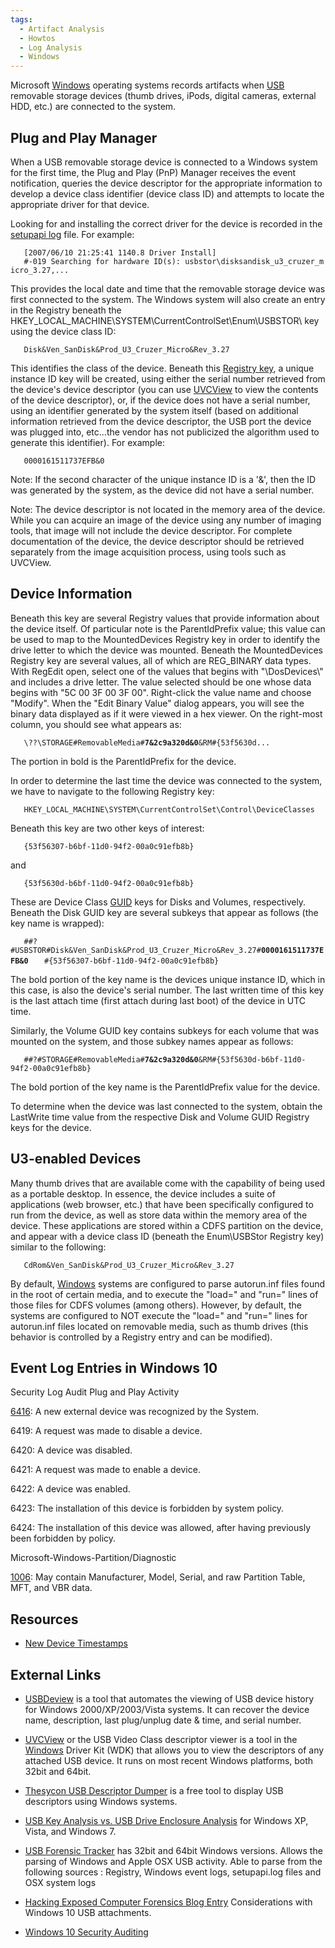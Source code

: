 ```yaml
---
tags:
  - Artifact Analysis
  - Howtos
  - Log Analysis
  - Windows
---
```

Microsoft [Windows](windows.md) operating systems records
artifacts when [USB](usb.md) removable storage devices (thumb
drives, iPods, digital cameras, external HDD, etc.) are connected to the
system.

## Plug and Play Manager

When a USB removable storage device is connected to a Windows system for
the first time, the Plug and Play (PnP) Manager receives the event
notification, queries the device descriptor for the appropriate
information to develop a device class identifier (device class ID) and
attempts to locate the appropriate driver for that device.

Looking for and installing the correct driver for the device is recorded
in the [setupapi log](setup_api_logs.md) file. For example:

`   [2007/06/10 21:25:41 1140.8 Driver Install]`
`   #-019 Searching for hardware ID(s): usbstor\disksandisk_u3_cruzer_micro_3.27,...`

This provides the local date and time that the removable storage device
was first connected to the system. The Windows system will also create
an entry in the Registry beneath the
HKEY_LOCAL_MACHINE\SYSTEM\CurrentControlSet\Enum\USBSTOR\\ key using the
device class ID:

`   Disk&Ven_SanDisk&Prod_U3_Cruzer_Micro&Rev_3.27`

This identifies the class of the device. Beneath this [Registry
key](windows_registry.md), a unique instance ID key will be
created, using either the serial number retrieved from the device's
device descriptor (you can use
[UVCView](https://learn.microsoft.com/en-us/windows-hardware/drivers/debugger/usbview)
to view the contents of the device descriptor), or, if the device does
not have a serial number, using an identifier generated by the system
itself (based on additional information retrieved from the device
descriptor, the USB port the device was plugged into, etc...the vendor
has not publicized the algorithm used to generate this identifier). For
example:

`   0000161511737EFB&0`

Note: If the second character of the unique instance ID is a '&', then
the ID was generated by the system, as the device did not have a serial
number.

Note: The device descriptor is not located in the memory area of the
device. While you can acquire an image of the device using any number of
imaging tools, that image will not include the device descriptor. For
complete documentation of the device, the device descriptor should be
retrieved separately from the image acquisition process, using tools
such as UVCView.

## Device Information

Beneath this key are several Registry values that provide information
about the device itself. Of particular note is the ParentIdPrefix value;
this value can be used to map to the MountedDevices Registry key in
order to identify the drive letter to which the device was mounted.
Beneath the MountedDevices Registry key are several values, all of which
are REG_BINARY data types. With RegEdit open, select one of the values
that begins with "\DosDevices\\" and includes a drive letter. The value
selected should be one whose data begins with "5C 00 3F 00 3F 00".
Right-click the value name and choose "Modify". When the "Edit Binary
Value" dialog appears, you will see the binary data displayed as if it
were viewed in a hex viewer. On the right-most column, you should see
what appears as:

`   \??\STORAGE#RemovableMedia#`**`7&2c9a320d&0`**`&RM#{53f5630d...`

The portion in bold is the ParentIdPrefix for the device.

In order to determine the last time the device was connected to the
system, we have to navigate to the following Registry key:

`   HKEY_LOCAL_MACHINE\SYSTEM\CurrentControlSet\Control\DeviceClasses`

Beneath this key are two other keys of interest:

`   {53f56307-b6bf-11d0-94f2-00a0c91efb8b}`

and

`   {53f5630d-b6bf-11d0-94f2-00a0c91efb8b}`

These are Device Class [GUID](universally_unique_identifier.md)
keys for Disks and Volumes, respectively. Beneath the Disk GUID key are
several subkeys that appear as follows (the key name is wrapped):

`   ##?#USBSTOR#Disk&Ven_SanDisk&Prod_U3_Cruzer_Micro&Rev_3.27#`**`0000161511737EFB&0`**
`   #{53f56307-b6bf-11d0-94f2-00a0c91efb8b}`

The bold portion of the key name is the devices unique instance ID,
which in this case, is also the device's serial number. The last written
time of this key is the last attach time (first attach during last boot)
of the device in UTC time.

Similarly, the Volume GUID key contains subkeys for each volume that was
mounted on the system, and those subkey names appear as follows:

`   ##?#STORAGE#RemovableMedia#`**`7&2c9a320d&0`**`&RM#{53f5630d-b6bf-11d0-94f2-00a0c91efb8b}`

The bold portion of the key name is the ParentIdPrefix value for the
device.

To determine when the device was last connected to the system, obtain
the LastWrite time value from the respective Disk and Volume GUID
Registry keys for the device.

## U3-enabled Devices

Many thumb drives that are available come with the capability of being
used as a portable desktop. In essence, the device includes a suite of
applications (web browser, etc.) that have been specifically configured
to run from the device, as well as store data within the memory area of
the device. These applications are stored within a CDFS partition on the
device, and appear with a device class ID (beneath the Enum\USBStor
Registry key) similar to the following:

`   CdRom&Ven_SanDisk&Prod_U3_Cruzer_Micro&Rev_3.27`

By default, [Windows](windows.md) systems are configured to
parse autorun.inf files found in the root of certain media, and to
execute the "load=" and "run=" lines of those files for CDFS volumes
(among others). However, by default, the systems are configured to NOT
execute the "load=" and "run=" lines for autorun.inf files located on
removable media, such as thumb drives (this behavior is controlled by a
Registry entry and can be modified).

## Event Log Entries in Windows 10

Security Log Audit Plug and Play Activity

[6416](https://learn.microsoft.com/en-us/windows/security/threat-protection/auditing/event-6419):
A new external device was recognized by the System.

6419: A request was made to disable a device.

6420: A device was disabled.

6421: A request was made to enable a device.

6422: A device was enabled.

6423: The installation of this device is forbidden by system policy.

6424: The installation of this device was allowed, after having
previously been forbidden by policy.

Microsoft-Windows-Partition/Diagnostic

[1006](https://twitter.com/mattifestation/status/916338889840721920?s=03):
May contain Manufacturer, Model, Serial, and raw Partition Table, MFT,
and VBR data.

## Resources

- [New Device Timestamps](http://www.swiftforensics.com/2013/11/windows-8-new-registry-artifacts-part-1.html)

## External Links

- [USBDeview](http://www.nirsoft.net/utils/usb_devices_view.html) is a
  tool that automates the viewing of USB device history for Windows
  2000/XP/2003/Vista systems. It can recover the device name,
  description, last plug/unplug date & time, and serial number.

<!-- -->

- [UVCView](https://learn.microsoft.com/en-us/windows-hardware/drivers/stream/avstream-testing-and-debugging)
  or the USB Video Class descriptor viewer is a tool in the
  [Windows](windows.md) Driver Kit (WDK) that allows you to view
  the descriptors of any attached USB device. It runs on most recent
  Windows platforms, both 32bit and 64bit.

<!-- -->

- [Thesycon USB Descriptor Dumper](https://www.thesycon.de/eng/usb_descriptordumper.shtml) is a
  free tool to display USB descriptors using Windows systems.

<!-- -->

- [USB Key Analysis vs. USB Drive Enclosure Analysis](https://www.sans.org/blog/usb-key-analysis-vs-usb-drive-enclosure-analysis/)
  for Windows XP, Vista, and Windows 7.

<!-- -->

- [USB Forensic Tracker](http://www.orionforensics.com/forensics-tools/usb-forensic-tracker/)
  has 32bit and 64bit Windows versions. Allows the parsing of Windows
  and Apple OSX USB activity. Able to parse from the following sources :
  Registry, Windows event logs, setupapi.log files and OSX system logs

<!-- -->

- [Hacking Exposed Computer Forensics Blog Entry](https://www.hecfblog.com/2017/04/windows-now-built-in-anti-forensics.html)
  Considerations with Windows 10 USB attachments.

<!-- -->

- [Windows 10 Security Auditing](https://www.microsoft.com/en-us/download/details.aspx?id=52630)

